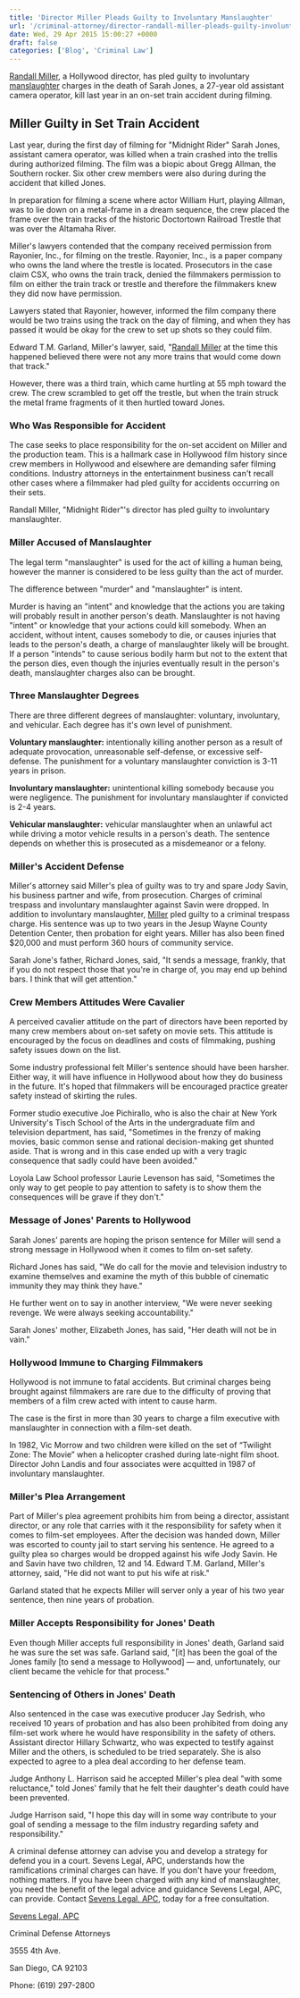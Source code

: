 ```yaml
---
title: 'Director Miller Pleads Guilty to Involuntary Manslaughter'
url: '/criminal-attorney/director-randall-miller-pleads-guilty-involuntary-manslaughter/317/'
date: Wed, 29 Apr 2015 15:00:27 +0000
draft: false
categories: ['Blog', 'Criminal Law']
---
```


[Randall Miller](https://www.sevenslegal.com/ "Sevens Legal, APC"), a Hollywood director, has pled guilty to involuntary [manslaughter](https://www.sevenslegal.com/ "Sevens Legal, APC") charges in the death of Sarah Jones, a 27-year old assistant camera operator, kill last year in an on-set train accident during filming.

Miller Guilty in Set Train Accident
-----------------------------------

Last year, during the first day of filming for "Midnight Rider" Sarah Jones, assistant camera operator, was killed when a train crashed into the trellis during authorized filming. The film was a biopic about Gregg Allman, the Southern rocker. Six other crew members were also during during the accident that killed Jones.

In preparation for filming a scene where actor William Hurt, playing Allman, was to lie down on a metal-frame in a dream sequence, the crew placed the frame over the train tracks of the historic Doctortown Railroad Trestle that was over the Altamaha River.

Miller's lawyers contended that the company received permission from Rayonier, Inc., for filming on the trestle. Rayonier, Inc., is a paper company who owns the land where the trestle is located. Prosecutors in the case claim CSX, who owns the train track, denied the filmmakers permission to film on either the train track or trestle and therefore the filmmakers knew they did now have permission.

Lawyers stated that Rayonier, however, informed the film company there would be two trains using the track on the day of filming, and when they has passed it would be okay for the crew to set up shots so they could film.

Edward T.M. Garland, Miller's lawyer, said, "[Randall Miller](https://www.sevenslegal.com/ "Sevens Legal, APC") at the time this happened believed there were not any more trains that would come down that track."

However, there was a third train, which came hurtling at 55 mph toward the crew. The crew scrambled to get off the trestle, but when the train struck the metal frame fragments of it then hurtled toward Jones.

### Who Was Responsible for Accident

The case seeks to place responsibility for the on-set accident on Miller and the production team. This is a hallmark case in Hollywood film history since crew members in Hollywood and elsewhere are demanding safer filming conditions. Industry attorneys in the entertainment business can't recall other cases where a filmmaker had pled guilty for accidents occurring on their sets.

Randall Miller, "Midnight Rider"'s director has pled guilty to involuntary manslaughter.

### Miller Accused of Manslaughter

The legal term "manslaughter" is used for the act of killing a human being, however the manner is considered to be less guilty than the act of murder.

The difference between "murder" and "manslaughter" is intent.

Murder is having an "intent" and knowledge that the actions you are taking will probably result in another person's death. Manslaughter is not having "intent" or knowledge that your actions could kill somebody. When an accident, without intent, causes somebody to die, or causes injuries that leads to the person's death, a charge of manslaughter likely will be brought. If a person "intends" to cause serious bodily harm but not to the extent that the person dies, even though the injuries eventually result in the person's death, manslaughter charges also can be brought.

### Three Manslaughter Degrees

There are three different degrees of manslaughter: voluntary, involuntary, and vehicular. Each degree has it's own level of punishment.

**Voluntary manslaughter:** intentionally killing another person as a result of adequate provocation, unreasonable self-defense, or excessive self-defense. The punishment for a voluntary manslaughter conviction is 3-11 years in prison.

**Involuntary manslaughter:** unintentional killing somebody because you were negligence. The punishment for involuntary manslaughter if convicted is 2-4 years.

**Vehicular manslaughter:** vehicular manslaughter when an unlawful act while driving a motor vehicle results in a person's death. The sentence depends on whether this is prosecuted as a misdemeanor or a felony.

### Miller's Accident Defense

Miller's attorney said Miller's plea of guilty was to try and spare Jody Savin, his business partner and wife, from prosecution. Charges of criminal trespass and involuntary manslaughter against Savin were dropped. In addition to involuntary manslaughter, [Miller](https://www.sevenslegal.com/ "Sevens Legal, APC") pled guilty to a criminal trespass charge. His sentence was up to two years in the Jesup Wayne County Detention Center, then probation for eight years. Miller has also been fined $20,000 and must perform 360 hours of community service.

Sarah Jone's father, Richard Jones, said, "It sends a message, frankly, that if you do not respect those that you're in charge of, you may end up behind bars. I think that will get attention."

### Crew Members Attitudes Were Cavalier

A perceived cavalier attitude on the part of directors have been reported by many crew members about on-set safety on movie sets. This attitude is encouraged by the focus on deadlines and costs of filmmaking, pushing safety issues down on the list.

Some industry professional felt Miller's sentence should have been harsher. Either way, it will have influence in Hollywood about how they do business in the future. It's hoped that filmmakers will be encouraged practice greater safety instead of skirting the rules.

Former studio executive Joe Pichirallo, who is also the chair at New York University's Tisch School of the Arts in the undergraduate film and television department, has said, "Sometimes in the frenzy of making movies, basic common sense and rational decision-making get shunted aside. That is wrong and in this case ended up with a very tragic consequence that sadly could have been avoided."

Loyola Law School professor Laurie Levenson has said, "Sometimes the only way to get people to pay attention to safety is to show them the consequences will be grave if they don't."

### Message of Jones' Parents to Hollywood

Sarah Jones' parents are hoping the prison sentence for Miller will send a strong message in Hollywood when it comes to film on-set safety.

Richard Jones has said, "We do call for the movie and television industry to examine themselves and examine the myth of this bubble of cinematic immunity they may think they have."

He further went on to say in another interview, "We were never seeking revenge. We were always seeking accountability."

Sarah Jones' mother, Elizabeth Jones, has said, "Her death will not be in vain."

### Hollywood Immune to Charging Filmmakers

Hollywood is not immune to fatal accidents. But criminal charges being brought against filmmakers are rare due to the difficulty of proving that members of a film crew acted with intent to cause harm.

The case is the first in more than 30 years to charge a film executive with manslaughter in connection with a film-set death.

In 1982, Vic Morrow and two children were killed on the set of “Twilight Zone: The Movie” when a helicopter crashed during late-night film shoot. Director John Landis and four associates were acquitted in 1987 of involuntary manslaughter.

### Miller's Plea Arrangement

Part of Miller's plea agreement prohibits him from being a director, assistant director, or any role that carries with it the responsibility for safety when it comes to film-set employees. After the decision was handed down, Miller was escorted to county jail to start serving his sentence. He agreed to a guilty plea so charges would be dropped against his wife Jody Savin. He and Savin have two children, 12 and 14. Edward T.M. Garland, Miller's attorney, said, "He did not want to put his wife at risk."

Garland stated that he expects Miller will server only a year of his two year sentence, then nine years of probation.

### Miller Accepts Responsibility for Jones' Death

Even though Miller accepts full responsibility in Jones' death, Garland said he was sure the set was safe. Garland said, "\[it\] has been the goal of the Jones family \[to send a message to Hollywood\] — and, unfortunately, our client became the vehicle for that process."

### Sentencing of Others in Jones' Death

Also sentenced in the case was executive producer Jay Sedrish, who received 10 years of probation and has also been prohibited from doing any film-set work where he would have responsibility in the safety of others. Assistant director Hillary Schwartz, who was expected to testify against Miller and the others, is scheduled to be tried separately. She is also expected to agree to a plea deal according to her defense team.

Judge Anthony L. Harrison said he accepted Miller's plea deal "with some reluctance," told Jones' family that he felt their daughter's death could have been prevented.

Judge Harrison said, "I hope this day will in some way contribute to your goal of sending a message to the film industry regarding safety and responsibility."

A criminal defense attorney can advise you and develop a strategy for defend you in a court. Sevens Legal, APC, understands how the ramifications criminal charges can have. If you don't have your freedom, nothing matters. If you have been charged with any kind of manslaughter, you need the benefit of the legal advice and guidance Sevens Legal, APC, can provide. Contact [Sevens Legal, APC](https://www.sevenslegal.com/ "Sevens Legal, APC"), today for a free consultation.

[Sevens Legal, APC](https://www.sevenslegal.com/ "Sevens Legal, APC")

Criminal Defense Attorneys

3555 4th Ave.

San Diego, CA 92103

Phone: (619) 297-2800